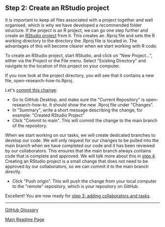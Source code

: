 ## Step 2: Create an RStudio project

It is important to keep all files associated with a project together and well organised, which is why we have developed a recommended folder structure. If the project is an R project, we can go one step further and create an [RStudio project](https://support.rstudio.com/hc/en-us/articles/200526207-Using-Projects) from it. This creates an .Rproj file and sets the R working directory to the directory the .Rproj file is located in. The advantages of this will become clearer when we start working with R code.

To create an RStudio project, start RStudio, and click on "New Project...", either via the Project or the File menu. Select "Existing Directory" and navigate to the location of this project on your computer.

If you now look at the project directory, you will see that it contains a new file, open-research-how-to.Rproj.

Let's [commit this change](https://docs.github.com/en/desktop/contributing-and-collaborating-using-github-desktop/making-changes-in-a-branch/committing-and-reviewing-changes-to-your-project):

- Go to GitHub Desktop, and make sure the "Current Repository" is open-research-how-to. It should show the new .Rproj file under "Changes".
- In "Summary", write a short message describing the change, for example: "Created RStudio Project"
- Click "Commit to main". This will commit the change to the main branch of the repository.

When we start working on our tasks, we will create dedicated branches to develop our code. We will only request for our changes to be pulled into the main branch when we have completed our code and it has been reviewed by our collaborators. This ensures that the main branch always contains code that is complete and approved. We will talk more about this in [step 4](04-data-cleaning-analysis.md). Creating an RStudio project is a small change that does not need to be approved by our collaborators, so we can commit it to the main branch directly.

- Click "Push origin". This will push the change from your local computer to the "remote" repository, which is your repository on GitHub.   

Excellent! You are now ready for [step 3: adding collaborators and tasks](03-collaborators-tasks.md).

---
[GitHub Glossary](github-glossary.md)

[Main Readme Page](readme.md)
